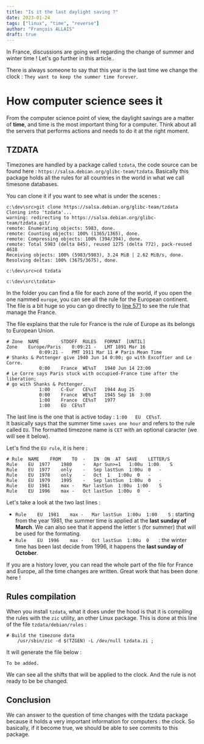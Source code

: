 ```yaml
---
title: "Is it the last daylight saving ?"
date: 2023-01-24
tags: ["linux", "time", "reverse"]
author: "François ALLAIS"
draft: true
---
```


In France, discussions are going well regarding the change of summer and winter time ! Let's go further in this article..
<!--more-->

There is always someone to say that this year is the last time we change the clock : `They want to keep the summer time forever`.

# How computer science sees it

From the computer science point of view, the daylight savings are a matter of **time**, and time is the most important thing for a computer. Think about all the servers that performs actions and needs to do it at the right moment.

## TZDATA

Timezones are handled by a package called `tzdata`, the code source can be found here : `https://salsa.debian.org/glibc-team/tzdata`. Basically this package holds all the rules for all countries in the world in what we call timesone databases.

You can clone it if you want to see what is under the scenes :

```
c:\dev\src>git clone https://salsa.debian.org/glibc-team/tzdata
Cloning into 'tzdata'...
warning: redirecting to https://salsa.debian.org/glibc-team/tzdata.git/
remote: Enumerating objects: 5983, done.
remote: Counting objects: 100% (1365/1365), done.
remote: Compressing objects: 100% (394/394), done.
remote: Total 5983 (delta 845), reused 1275 (delta 772), pack-reused 4618
Receiving objects: 100% (5983/5983), 3.24 MiB | 2.62 MiB/s, done.
Resolving deltas: 100% (3675/3675), done.

c:\dev\src>cd tzdata

c:\dev\src\tzdata>
```

In the folder you can find a file for each zone of the world, if you open the one nammed `europe`, you can see all the rule for the European continent. The file is a bit huge so you can go directly to [line 571](https://salsa.debian.org/glibc-team/tzdata/-/blob/sid/europe#L571) to see the rule that manage the France.

The file explains that the rule for France is the rule of Europe as its belongs to European Union.

```
# Zone	NAME		STDOFF	RULES	FORMAT	[UNTIL]
Zone	Europe/Paris	0:09:21 -	LMT	1891 Mar 16
			0:09:21	-	PMT	1911 Mar 11 # Paris Mean Time
# Shanks & Pottenger give 1940 Jun 14 0:00; go with Excoffier and Le Corre.
			0:00	France	WE%sT	1940 Jun 14 23:00
# Le Corre says Paris stuck with occupied-France time after the liberation;
# go with Shanks & Pottenger.
			1:00	C-Eur	CE%sT	1944 Aug 25
			0:00	France	WE%sT	1945 Sep 16  3:00
			1:00	France	CE%sT	1977
			1:00	EU	CE%sT
```

The last line is the one that is active today : `1:00	EU	CE%sT`.  
It basically says that the summer time `saves one hour` and refers to the rule called `EU`. The formatted timezone name is `CET` with an optional caracter (we will see it below).  

Let's find the `EU rule`, it is here :

```
# Rule	NAME	FROM	TO	-	IN	ON	AT	SAVE	LETTER/S
Rule	EU	1977	1980	-	Apr	Sun>=1	 1:00u	1:00	S
Rule	EU	1977	only	-	Sep	lastSun	 1:00u	0	-
Rule	EU	1978	only	-	Oct	 1	 1:00u	0	-
Rule	EU	1979	1995	-	Sep	lastSun	 1:00u	0	-
Rule	EU	1981	max	-	Mar	lastSun	 1:00u	1:00	S
Rule	EU	1996	max	-	Oct	lastSun	 1:00u	0	-
```

Let's take a look at the two last lines :

 - `Rule	EU	1981	max	-	Mar	lastSun	 1:00u	1:00	S` : starting from the year 1981, the summer time is applied at the **last sunday of March**. We can also see that it append the letter `S` (for summer) that will be used for the formating.
 - `Rule	EU	1996	max	-	Oct	lastSun	 1:00u	0	` : the winter time has been last decide from 1996, it happens the **last sunday of October**.

If you are a history lover, you can read the whole part of the file for France and Europe, all the time changes are written. Great work that has been done here !

## Rules compilation

When you install `tzdata`, what it does under the hood is that it is compiling the rules with the `zic` utility, an other Linux package. This is done at this line of the file `tzdata/debian/rules` :

```
# Build the timezone data
	/usr/sbin/zic -d $(TZGEN) -L /dev/null tzdata.zi ;
```

It will generate the file below :

```
To be added.
```

We can see all the shifts that will be applied to the clock. And the rule is not ready to be be changed.

## Conclusion

We can answer to the question of time changes with the tzdata package because it holds a very important information for computers : the clock. So basically, if it become true, we should be able to see commits to this package.